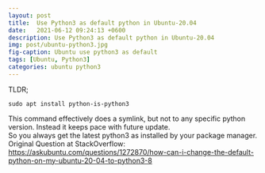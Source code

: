 ```yaml
---
layout: post
title:  Use Python3 as default python in Ubuntu-20.04
date:   2021-06-12 09:24:13 +0600
description: Use Python3 as default python in Ubuntu-20.04
img: post/ubuntu-python3.jpg
fig-caption: Ubuntu use python3 as default
tags: [Ubuntu, Python3]
categories: ubuntu python3
---
```

TLDR;
```shell
sudo apt install python-is-python3
```

This command effectively does a symlink, but not to any specific python version. Instead it keeps pace with future update.
<br>So you always get the latest python3 as installed by your package manager.
<br>
Original Question at StackOverflow: https://askubuntu.com/questions/1272870/how-can-i-change-the-default-python-on-my-ubuntu-20-04-to-python3-8
